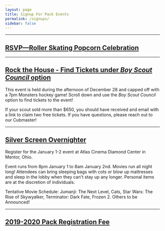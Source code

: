 ```yaml
---
layout: page
title: Signup For Pack Events
permalink: /signups/
sidebar: false
---
```

************

## [RSVP—Roller Skating Popcorn Celebration](https://pack-150-roller-skating-popcorn-celebration.cheddarup.com)

************

## [Rock the House - Find Tickets under _Boy Scout Council_ option](https://www.rocketmortgagefieldhouse.com/group/detail/boy-scouts)

This event is held during the afternoon of December 28 and capped off with a 7pm Monsters hockey game! Scroll down and use the _Boy Scout Council_ option to find tickets to the event!

If your scout sold more than $650, you should have received and email with a link to claim two free tickets. If you have questions, please reach out to our Cubmaster!

************

## [Silver Screen Overnighter](https://scoutingevent.com/440-SilverScreenOvernighters)

Register for the January 1-2 event at Atlas Cinema Diamond Center in Mentor, Ohio.

Event runs from 8pm January 1 to 8am January 2nd. Movies run all night long! Attendees can bring sleeping bags with cots or blow up mattresses and sleep in the lobby when they can't stay up any longer. Personal items are at the discretion of individuals.

Tentative Movie Schedule: Jumanji: The Next Level, Cats, Star Wars: The Rise of Skywyalker, Terminator: Dark Fate, Frozen 2. Others to be Announced!

************

## [2019-2020 Pack Registration Fee](https://2019-2020-registration-80238.cheddarup.com)

